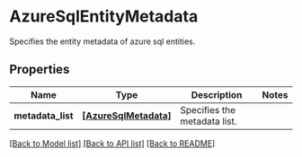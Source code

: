 # AzureSqlEntityMetadata

Specifies the entity metadata of azure sql entities.

## Properties
Name | Type | Description | Notes
------------ | ------------- | ------------- | -------------
**metadata_list** | [**[AzureSqlMetadata]**](AzureSqlMetadata.md) | Specifies the metadata list. | 

[[Back to Model list]](../README.md#documentation-for-models) [[Back to API list]](../README.md#documentation-for-api-endpoints) [[Back to README]](../README.md)


